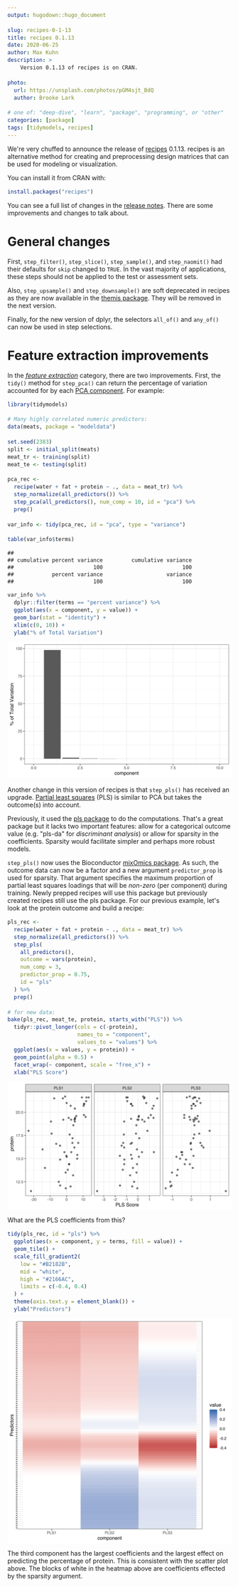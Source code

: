 ```yaml
---
output: hugodown::hugo_document

slug: recipes-0-1-13
title: recipes 0.1.13
date: 2020-06-25
author: Max Kuhn
description: >
    Version 0.1.13 of recipes is on CRAN.

photo:
  url: https://unsplash.com/photos/pGM4sjt_BdQ
  author: Brooke Lark

# one of: "deep-dive", "learn", "package", "programming", or "other"
categories: [package] 
tags: [tidymodels, recipes]
---
```


We're very chuffed to announce the release of [recipes](https://recipes.tidymodels.org) 0.1.13. recipes is an alternative method for creating and preprocessing design matrices that can be used for modeling or visualization. 

You can install it from CRAN with:


```r
install.packages("recipes")
```

You can see a full list of changes in the [release notes](https://recipes.tidymodels.org/news/index.html). There are some improvements and changes to talk about. 




# General changes

First, `step_filter()`, `step_slice()`, `step_sample()`, and `step_naomit()` had their defaults for `skip` changed to `TRUE`. In the vast majority of applications, these steps should not be applied to the test or assessment sets. 

Also, `step_upsample()` and `step_downsample()` are soft deprecated in recipes as they are now available in the [themis package](https://tidymodels.github.io/themis/). They will be removed in the next version. 

Finally, for the new version of dplyr, the selectors `all_of()` and `any_of()` can now be used in step selections.

# Feature extraction improvements

In the [_feature extraction_](https://en.wikipedia.org/wiki/Feature_extraction) category, there are two improvements. First, the `tidy()` method for `step_pca()` can return the percentage of variation accounted for by each [PCA component](https://en.wikipedia.org/wiki/Principal_component_analysis). For example: 


```r
library(tidymodels)

# Many highly correlated numeric predictors:
data(meats, package = "modeldata")

set.seed(2383)
split <- initial_split(meats)
meat_tr <- training(split)
meat_te <- testing(split)

pca_rec <- 
  recipe(water + fat + protein ~ ., data = meat_tr) %>% 
  step_normalize(all_predictors()) %>% 
  step_pca(all_predictors(), num_comp = 10, id = "pca") %>% 
  prep()

var_info <- tidy(pca_rec, id = "pca", type = "variance")

table(var_info$terms)
```

```
## 
## cumulative percent variance         cumulative variance 
##                         100                         100 
##            percent variance                    variance 
##                         100                         100
```

```r
var_info %>% 
  dplyr::filter(terms == "percent variance") %>% 
  ggplot(aes(x = component, y = value)) + 
  geom_bar(stat = "identity") + 
  xlim(c(0, 10)) + 
  ylab("% of Total Variation")
```

![plot of chunk pca-tidy](figure/pca-tidy-1.svg)

Another change in this version of recipes is that `step_pls()` has received an upgrade. [Partial least squares](https://en.wikipedia.org/wiki/Partial_least_squares_regression) (PLS) is similar to PCA but takes the outcome(s) into account.

Previously, it used the [pls package](https://github.com/bhmevik/pls) to do the computations. That's a great package but it lacks two important features: allow for a categorical outcome value (e.g. "pls-da" for _discriminant analysis_) or allow for sparsity in the coefficients. Sparsity would facilitate simpler and perhaps more robust models. 

`step_pls()` now uses the Bioconductor [mixOmics package](https://www.bioconductor.org/packages/release/bioc/html/mixOmics.html). As such, the outcome data can now be a factor and a new argument `predictor_prop` is used for sparsity. That argument specifies the maximum proportion of partial least squares loadings that will be _non-zero_ (per component) during training. Newly prepped recipes will use this package but previously created recipes still use the pls package. 
For our previous example, let's look at the protein outcome and build a recipe: 


```r
pls_rec <- 
  recipe(water + fat + protein ~ ., data = meat_tr) %>% 
  step_normalize(all_predictors()) %>% 
  step_pls(
    all_predictors(),
    outcome = vars(protein),
    num_comp = 3,
    predictor_prop = 0.75,
    id = "pls"
  ) %>% 
  prep()

# for new data: 
bake(pls_rec, meat_te, protein, starts_with("PLS")) %>%
  tidyr::pivot_longer(cols = c(-protein),
                      names_to = "component",
                      values_to = "values") %>% 
  ggplot(aes(x = values, y = protein)) + 
  geom_point(alpha = 0.5) + 
  facet_wrap(~ component, scale = "free_x") +
  xlab("PLS Score")
```

<img src="figure/pls-1.svg" title="plot of chunk pls" alt="plot of chunk pls" style="display: block; margin: auto;" />

What are the PLS coefficients from this? 


```r
tidy(pls_rec, id = "pls") %>%
  ggplot(aes(x = component, y = terms, fill = value)) +
  geom_tile() +
  scale_fill_gradient2(
    low = "#B2182B",
    mid = "white",
    high = "#2166AC",
    limits = c(-0.4, 0.4)
  ) + 
  theme(axis.text.y = element_blank()) + 
  ylab("Predictors")
```

<img src="figure/pls-coef-1.svg" title="plot of chunk pls-coef" alt="plot of chunk pls-coef" style="display: block; margin: auto;" />

The third component has the largest coefficients and the largest effect on predicting the percentage of protein. This is consistent with the scatter plot above. The blocks of white in the heatmap above are coefficients effected by the sparsity argument.
